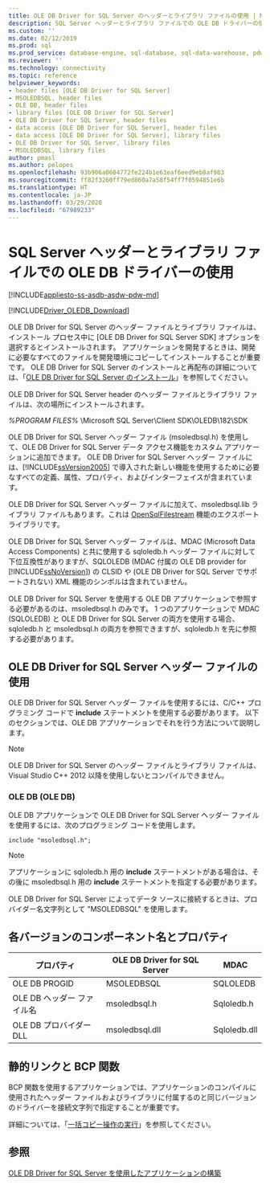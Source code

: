 ```yaml
---
title: OLE DB Driver for SQL Server のヘッダーとライブラリ ファイルの使用 | Microsoft Docs
description: SQL Server ヘッダーとライブラリ ファイルでの OLE DB ドライバーの使用
ms.custom: ''
ms.date: 02/12/2019
ms.prod: sql
ms.prod_service: database-engine, sql-database, sql-data-warehouse, pdw
ms.reviewer: ''
ms.technology: connectivity
ms.topic: reference
helpviewer_keywords:
- header files [OLE DB Driver for SQL Server]
- MSOLEDBSQL, header files
- OLE DB, header files
- library files [OLE DB Driver for SQL Server]
- OLE DB Driver for SQL Server, header files
- data access [OLE DB Driver for SQL Server], header files
- data access [OLE DB Driver for SQL Server], library files
- OLE DB Driver for SQL Server, library files
- MSOLEDBSQL, library files
author: pmasl
ms.author: pelopes
ms.openlocfilehash: 93b906a0604772fe224b1e63eaf6eed9eb8af983
ms.sourcegitcommit: ff82f3260ff79ed860a7a58f54ff7f0594851e6b
ms.translationtype: HT
ms.contentlocale: ja-JP
ms.lasthandoff: 03/29/2020
ms.locfileid: "67989233"
---
```

# <a name="using-the-ole-db-driver-for-sql-server-header-and-library-files"></a>SQL Server ヘッダーとライブラリ ファイルでの OLE DB ドライバーの使用
[!INCLUDE[appliesto-ss-asdb-asdw-pdw-md](../../../includes/appliesto-ss-asdb-asdw-pdw-md.md)]

[!INCLUDE[Driver_OLEDB_Download](../../../includes/driver_oledb_download.md)]

  OLE DB Driver for SQL Server のヘッダー ファイルとライブラリ ファイルは、インストール プロセス中に [OLE DB Driver for SQL Server SDK] オプションを選択するとインストールされます。 アプリケーションを開発するときは、開発に必要なすべてのファイルを開発環境にコピーしてインストールすることが重要です。 OLE DB Driver for SQL Server のインストールと再配布の詳細については、「[OLE DB Driver for SQL Server のインストール](../../oledb/applications/installing-oledb-driver-for-sql-server.md)」を参照してください。  
  
 OLE DB Driver for SQL Server header のヘッダー ファイルとライブラリ ファイルは、次の場所にインストールされます。  
  
 *%PROGRAM FILES%* \Microsoft SQL Server\Client SDK\OLEDB\182\SDK  
  
 OLE DB Driver for SQL Server ヘッダー ファイル (msoledbsql.h) を使用して、OLE DB Driver for SQL Server データ アクセス機能をカスタム アプリケーションに追加できます。 OLE DB Driver for SQL Server ヘッダー ファイルには、[!INCLUDE[ssVersion2005](../../../includes/ssversion2005-md.md)] で導入された新しい機能を使用するために必要なすべての定義、属性、プロパティ、およびインターフェイスが含まれています。  
  
 OLE DB Driver for SQL Server ヘッダー ファイルに加えて、msoledbsql.lib ライブラリ ファイルもあります。これは [OpenSqlFilestream](../../../relational-databases/blob/access-filestream-data-with-opensqlfilestream.md) 機能のエクスポート ライブラリです。  
  
 OLE DB Driver for SQL Server ヘッダー ファイルは、MDAC (Microsoft Data Access Components) と共に使用する sqloledb.h ヘッダー ファイルに対して下位互換性がありますが、SQLOLEDB (MDAC 付属の OLE DB provider for [!INCLUDE[ssNoVersion](../../../includes/ssnoversion-md.md)]) の CLSID や (OLE DB Driver for SQL Server でサポートされない) XML 機能のシンボルは含まれていません。    
  
 OLE DB Driver for SQL Server を使用する OLE DB アプリケーションで参照する必要があるのは、msoledbsql.h のみです。 1 つのアプリケーションで MDAC (SQLOLEDB) と OLE DB Driver for SQL Server の両方を使用する場合、sqloledb.h と msoledbsql.h の両方を参照できますが、sqloledb.h を先に参照する必要があります。  
  
## <a name="using-the-ole-db-driver-for-sql-server-header-file"></a>OLE DB Driver for SQL Server ヘッダー ファイルの使用  
 OLE DB Driver for SQL Server ヘッダー ファイルを使用するには、C/C++ プログラミング コードで **include** ステートメントを使用する必要があります。 以下のセクションでは、OLE DB アプリケーションでそれを行う方法について説明します。  
  
> [!NOTE]  
>  OLE DB Driver for SQL Server のヘッダー ファイルとライブラリ ファイルは、Visual Studio C++ 2012 以降を使用しないとコンパイルできません。  
  
### <a name="ole-db"></a>OLE DB (OLE DB)  
 OLE DB アプリケーションで OLE DB Driver for SQL Server ヘッダー ファイルを使用するには、次のプログラミング コードを使用します。  
  
```    
include "msoledbsql.h";  
```  
  
> [!NOTE]  
>  アプリケーションに sqloledb.h 用の **include** ステートメントがある場合は、その後に msoledbsql.h 用の **include** ステートメントを指定する必要があります。  
  
 OLE DB Driver for SQL Server によってデータ ソースに接続するときは、プロバイダー名文字列として "MSOLEDBSQL" を使用します。  

  
## <a name="component-names-and-properties-by-version"></a>各バージョンのコンポーネント名とプロパティ  

|プロパティ|OLE DB Driver for SQL Server|MDAC|  
|--------|----------------------------|----|   
|OLE DB PROGID|MSOLEDBSQL|SQLOLEDB|  
|OLE DB ヘッダー ファイル名|msoledbsql.h|Sqloledb.h|  
|OLE DB プロバイダー DLL|msoledbsql.dll|Sqloledb.dll| 
  
  
## <a name="static-linking-and-bcp-functions"></a>静的リンクと BCP 関数  
 BCP 関数を使用するアプリケーションでは、アプリケーションのコンパイルに使用されたヘッダー ファイルおよびライブラリに付属するのと同じバージョンのドライバーを接続文字列で指定することが重要です。  
  
 詳細については、「[一括コピー操作の実行](../../oledb/features/performing-bulk-copy-operations.md)」を参照してください。  
  
## <a name="see-also"></a>参照  
 [OLE DB Driver for SQL Server を使用したアプリケーションの構築](../../oledb/applications/building-applications-with-oledb-driver-for-sql-server.md)  
  
  
